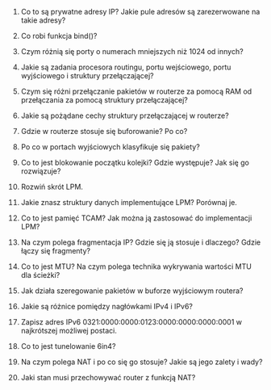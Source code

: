 1. Co to są prywatne adresy IP? Jakie pule adresów są zarezerwowane na takie adresy?

2. Co robi funkcja bind()?

3. Czym różnią się porty o numerach mniejszych niż 1024 od innych?

4. Jakie są zadania procesora routingu, portu wejściowego, portu wyjściowego i struktury przełączającej?

5. Czym się różni przełączanie pakietów w routerze za pomocą RAM od przełączania za pomocą struktury przełączającej?

6. Jakie są pożądane cechy struktury przełączającej w routerze?

7. Gdzie w routerze stosuje się buforowanie? Po co?

8. Po co w portach wyjściowych klasyfikuje się pakiety?

9. Co to jest blokowanie początku kolejki? Gdzie występuje? Jak się go rozwiązuje?

10. Rozwiń skrót LPM.

11. Jakie znasz struktury danych implementujące LPM? Porównaj je.

12. Co to jest pamięć TCAM? Jak można ją zastosować do implementacji LPM?

13. Na czym polega fragmentacja IP? Gdzie się ją stosuje i dlaczego? Gdzie łączy się fragmenty?

14. Co to jest MTU? Na czym polega technika wykrywania wartości MTU dla ścieżki?

15. Jak działa szeregowanie pakietów w buforze wyjściowym routera?

16. Jakie są różnice pomiędzy nagłówkami IPv4 i IPv6?

17. Zapisz adres IPv6 0321:0000:0000:0123:0000:0000:0000:0001 w najkrótszej możliwej postaci.

18. Co to jest tunelowanie 6in4?

19. Na czym polega NAT i po co się go stosuje? Jakie są jego zalety i wady?

20. Jaki stan musi przechowywać router z funkcją NAT?
